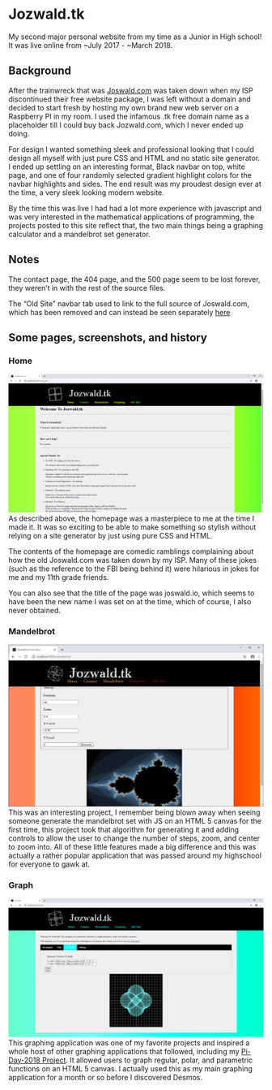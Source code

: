# Jozwald.tk
My second major personal website from my time as a Junior in High school! It was live online from ~July 2017 - ~March 2018.

## Background
After the trainwreck that was [Joswald.com](https://github.com/James-Oswald/Jozwald.com) was taken down when my ISP discontinued their free website package, I was left without a domain and decided to start fresh by hosting my own brand new web server on a Raspberry PI in my room. I used the infamous .tk free domain name as a placeholder till I could buy back Jozwald.com, which I never ended up doing. 

For design I wanted something sleek and professional looking that I could design all myself with just pure CSS and HTML and no static site generator. I ended up settling on an interesting format, Black navbar on top, white page, and one of four randomly selected gradient highlight colors for the navbar highlights and sides. The end result was my proudest design ever at the time, a very sleek looking modern website.

By the time this was live I had had a lot more experience with javascript and was very interested in the mathematical applications of programming, the projects posted to this site reflect that, the two main things being a graphing calculator and a mandelbrot set generator.

## Notes
The contact page, the 404 page, and the 500 page seem to be lost forever, they weren’t in with the rest of the source files. 

The “Old Site” navbar tab used to link to the full source of Joswald.com, which has been removed and can instead be seen separately [here](https://github.com/James-Oswald/Jozwald.com)

## Some pages, screenshots, and history

### Home
![The home page](https://github.com/James-Oswald/Jozwald.tk/blob/master/Screenshots/Home.png)
As described above, the homepage was a masterpiece to me at the time I made it. It was so exciting to be able to make something so stylish without relying on a site generator by just using pure CSS and HTML. 

The contents of the homepage are comedic ramblings complaining about how the old Joswald.com was taken down by my ISP. Many of these jokes (such as the reference to the FBI being behind it) were hilarious in jokes for me and my 11th grade friends. 

You can also see that the title of the page was joswald.io, which seems to have been the new name I was set on at the time, which of course, I also never obtained. 

### Mandelbrot
![set](https://github.com/James-Oswald/Jozwald.tk/blob/master/Screenshots/Mandle.png)
This was an interesting project, I remember being blown away when seeing someone generate the mandelbrot set with JS on an HTML 5 canvas for the first time, this project took that algorithm for generating it and adding controls to allow the user to change the number of steps, zoom, and center to zoom into. All of these little features made a big difference and this was actually a rather popular application that was passed around my highschool for everyone to gawk at.  

### Graph
![Graph](https://github.com/James-Oswald/Jozwald.tk/blob/master/Screenshots/graph.png)
This graphing application was one of my favorite projects and inspired a whole host of other graphing applications that followed, including my [Pi-Day-2018 Project](https://github.com/James-Oswald/Fourier-Transformation-PI-Day-2018). It allowed users to graph regular, polar, and parametric functions on an HTML 5 canvas. I actually used this as my main graphing application for a month or so before I discovered Desmos.
